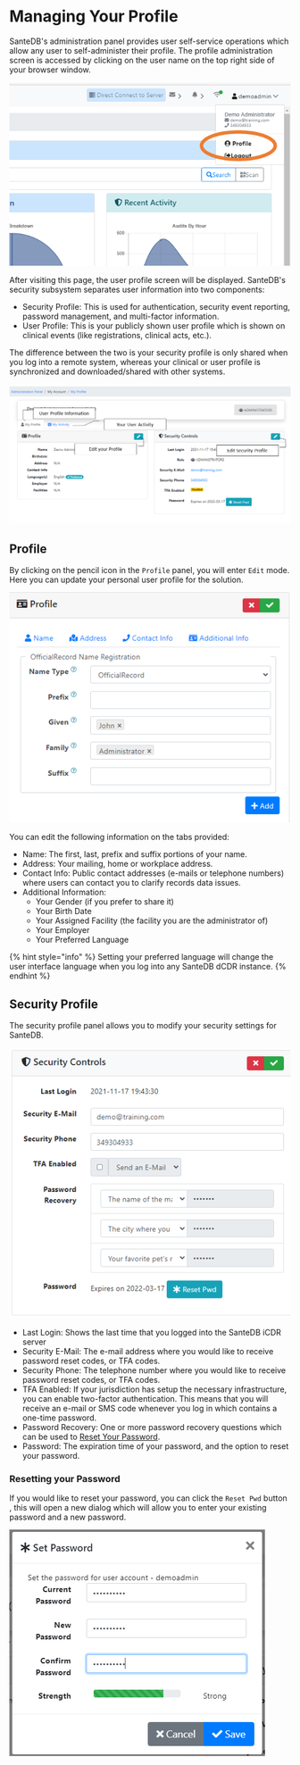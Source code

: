 # Managing Your Profile

SanteDB's administration panel provides user self-service operations which allow any user to self-administer their profile. The profile administration screen is accessed by clicking on the user name on the top right side of your browser window.

![](<../../../../.gitbook/assets/image (432).png>)

After visiting this page, the user profile screen will be displayed. SanteDB's security subsystem separates user information into two components:

* Security Profile: This is used for authentication, security event reporting, password management, and multi-factor information.
* User Profile: This is your publicly shown user profile which is shown on clinical events (like registrations, clinical acts, etc.).&#x20;

The difference between the two is your security profile is only shared when you log into a remote system, whereas your clinical or user profile is synchronized and downloaded/shared with other systems.

![](<../../../../.gitbook/assets/image (417).png>)

## Profile

By clicking on the pencil icon in the `Profile` panel, you will enter `Edit` mode. Here you can update your personal user profile for the solution.

![](<../../../../.gitbook/assets/image (435).png>)

You can edit the following information on the tabs provided:

* Name: The first, last, prefix and suffix portions of your name.
* Address: Your mailing, home or workplace address.
* Contact Info: Public contact addresses (e-mails or telephone numbers) where users can contact you to clarify records data issues.
* Additional Information:
  * Your Gender (if you prefer to share it)
  * Your Birth Date
  * Your Assigned Facility (the facility you are the administrator of)
  * Your Employer
  * Your Preferred Language

{% hint style="info" %}
Setting your preferred language will change the user interface language when you log into any SanteDB dCDR instance.
{% endhint %}

## Security Profile

The security profile panel allows you to modify your security settings for SanteDB.

![](<../../../../.gitbook/assets/image (428).png>)

* Last Login: Shows the last time that you logged into the SanteDB iCDR server
* Security E-Mail: The e-mail address where you would like to receive password reset codes, or TFA codes.
* Security Phone: The telephone number where you would like to receive password reset codes, or TFA codes.
* TFA Enabled: If your jurisdiction has setup the necessary infrastructure, you can enable two-factor authentication. This means that you will receive an e-mail or SMS code whenever you log in which contains a one-time password.
* Password Recovery: One or more password recovery questions which can be used to [Reset Your Password](../logging-in/#forgot-password).
* Password: The expiration time of your password, and the option to reset your password.

### Resetting your Password

If you would like to reset your password, you can click the `Reset Pwd` button , this will open a new dialog which will allow you to enter your existing password and a new password.

![](<../../../../.gitbook/assets/image (433).png>)



